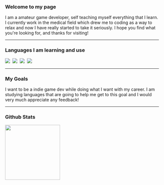 ### Welcome to my page

I am a amateur game developer, self teaching myself everything that I learn. I currently work in the medical field which drew me to coding as a way to relax and now I have really started to take it seriously. I hope you find what you're looking for, and thanks for visiting!

---

### Languages I am learning and use
![](https://img.shields.io/badge/Markdown-%23000000.svg?logo=markdown&logoColor=white)&nbsp;
![](https://img.shields.io/badge/Lua-%232C2D72.svg?logo=lua&logoColor=white)&nbsp;
![](https://img.shields.io/badge/Java-%23ED8B00.svg?logo=openjdk&logoColor=white)&nbsp;
![](https://custom-icon-badges.demolab.com/badge/C%23-%23239120.svg?logo=cshrp&logoColor=white)&nbsp;

---

### My Goals

I want to be a indie game dev while doing what I want with my career. I am studying languages that are going to help me get to this goal
and I would very much appreciate any feedback!

---

### Github Stats
<p align="left">
<a href="#">
  <img height="180em" src="https://github-readme-stats-eight-theta.vercel.app/api?username=theyarma&show_icons=true&theme=react&includeallcommits=true&count_private=true"/>
</a>
</p>

